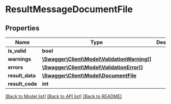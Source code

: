# ResultMessageDocumentFile

## Properties
Name | Type | Description | Notes
------------ | ------------- | ------------- | -------------
**is_valid** | **bool** |  | [optional] 
**warnings** | [**\Swagger\Client\Model\ValidationWarning[]**](ValidationWarning.md) |  | [optional] 
**errors** | [**\Swagger\Client\Model\ValidationError[]**](ValidationError.md) |  | [optional] 
**result_data** | [**\Swagger\Client\Model\DocumentFile**](DocumentFile.md) |  | [optional] 
**result_code** | **int** |  | [optional] 

[[Back to Model list]](../README.md#documentation-for-models) [[Back to API list]](../README.md#documentation-for-api-endpoints) [[Back to README]](../README.md)


